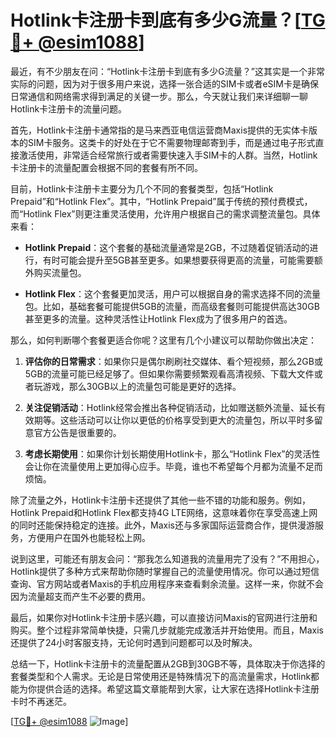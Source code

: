 # Hotlink卡注册卡到底有多少G流量？[[TG💪+ @esim1088](https://t.me/s/esim1088)]

最近，有不少朋友在问：“Hotlink卡注册卡到底有多少G流量？”这其实是一个非常实际的问题，因为对于很多用户来说，选择一张合适的SIM卡或者eSIM卡是确保日常通信和网络需求得到满足的关键一步。那么，今天就让我们来详细聊一聊Hotlink卡注册卡的流量问题。

首先，Hotlink卡注册卡通常指的是马来西亚电信运营商Maxis提供的无实体卡版本的SIM卡服务。这类卡的好处在于它不需要物理邮寄到手，而是通过电子形式直接激活使用，非常适合经常旅行或者需要快速入手SIM卡的人群。当然，Hotlink卡注册卡的流量配置会根据不同的套餐有所不同。

目前，Hotlink卡注册卡主要分为几个不同的套餐类型，包括“Hotlink Prepaid”和“Hotlink Flex”。其中，“Hotlink Prepaid”属于传统的预付费模式，而“Hotlink Flex”则更注重灵活使用，允许用户根据自己的需求调整流量包。具体来看：

- **Hotlink Prepaid**：这个套餐的基础流量通常是2GB，不过随着促销活动的进行，有时可能会提升至5GB甚至更多。如果想要获得更高的流量，可能需要额外购买流量包。
  
- **Hotlink Flex**：这个套餐更加灵活，用户可以根据自身的需求选择不同的流量包。比如，基础套餐可能提供5GB的流量，而高级套餐则可能提供高达30GB甚至更多的流量。这种灵活性让Hotlink Flex成为了很多用户的首选。

那么，如何判断哪个套餐更适合你呢？这里有几个小建议可以帮助你做出决定：

1. **评估你的日常需求**：如果你只是偶尔刷刷社交媒体、看个短视频，那么2GB或5GB的流量可能已经足够了。但如果你需要频繁观看高清视频、下载大文件或者玩游戏，那么30GB以上的流量包可能是更好的选择。

2. **关注促销活动**：Hotlink经常会推出各种促销活动，比如赠送额外流量、延长有效期等。这些活动可以让你以更低的价格享受到更大的流量包，所以平时多留意官方公告是很重要的。

3. **考虑长期使用**：如果你计划长期使用Hotlink卡，那么“Hotlink Flex”的灵活性会让你在流量使用上更加得心应手。毕竟，谁也不希望每个月都为流量不足而烦恼。

除了流量之外，Hotlink卡注册卡还提供了其他一些不错的功能和服务。例如，Hotlink Prepaid和Hotlink Flex都支持4G LTE网络，这意味着你在享受高速上网的同时还能保持稳定的连接。此外，Maxis还与多家国际运营商合作，提供漫游服务，方便用户在国外也能轻松上网。

说到这里，可能还有朋友会问：“那我怎么知道我的流量用完了没有？”不用担心，Hotlink提供了多种方式来帮助你随时掌握自己的流量使用情况。你可以通过短信查询、官方网站或者Maxis的手机应用程序来查看剩余流量。这样一来，你就不会因为流量超支而产生不必要的费用。

最后，如果你对Hotlink卡注册卡感兴趣，可以直接访问Maxis的官网进行注册和购买。整个过程非常简单快捷，只需几步就能完成激活并开始使用。而且，Maxis还提供了24小时客服支持，无论何时遇到问题都可以及时解决。

总结一下，Hotlink卡注册卡的流量配置从2GB到30GB不等，具体取决于你选择的套餐类型和个人需求。无论是日常使用还是特殊情况下的高流量需求，Hotlink都能为你提供合适的选择。希望这篇文章能帮到大家，让大家在选择Hotlink卡注册卡时不再迷茫。

[[TG💪+ @esim1088](https://t.me/s/esim1088) ![Image](https://i.postimg.cc/4NQfJmqS/Snipaste-2025-05-13-00-14-12.png)]
